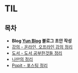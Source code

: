 # TIL

## 목차
* **Blog [Yun Blog](https://cheese10yun.github.io/) 블로그 초안 작성**
* [강의 - 온라인, 오프라인 강의 정리](https://github.com/cheese10yun/TIL/tree/master/%EA%B0%95%EC%9D%98)
* [도서 - 도서 공부한것들 정리](https://github.com/cheese10yun/TIL/tree/master/%EB%8F%84%EC%84%9C)
* [나만의 정리](https://github.com/cheese10yun/TIL/tree/master/%EB%82%98%EB%A7%8C%EC%9D%98%EC%A0%95%EC%9D%98)
* [Popit - 포스팅 정리](https://github.com/cheese10yun/TIL/tree/master/Popit)